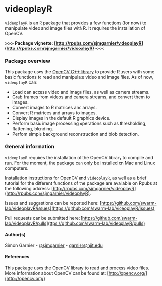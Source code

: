 videoplayR
=========

`videoplayR` is an R package that provides a few functions (for now) to manipulate 
video and image files with R. It requires the installation of OpenCV. 

**>>> Package vignette: [http://rpubs.com/sjmgarnier/videoplayR](http://rpubs.com/sjmgarnier/videoplayR) <<<**

### Package overview

This package uses the [OpenCV C++ library](http://opencv.org/) to provide R users 
with some basic functions to read and manipulate video and image files. As of now, 
`videoplayR` can:

* Load can access video and image files, as well as camera streams. 
* Grab frames from videos and camera streams, and convert them to images.
* Convert images to R matrices and arrays.
* Convert R matrices and arrays to images. 
* Display images in the default R graphics device. 
* Perform basic image processing operations such as thresholding, flattening,
    blending.
* Perfom simple background reconstruction and blob detection.

### General information

`videoplayR` requires the installation of the OpenCV library to compile and run. 
For the moment, the package can only be installed on Mac and Linux computers. 

Installation instructions for OpenCV and `videoplayR`, as well as a brief tutorial 
for the different functions of the package are available on Rpubs at the following 
address: [http://rpubs.com/sjmgarnier/videoplayR](http://rpubs.com/sjmgarnier/videoplayR). 

Issues and suggestions can be reported here: 
[https://github.com/swarm-lab/videoplayR/issues](https://github.com/swarm-lab/videoplayR/issues)

Pull requests can be submitted here: 
[https://github.com/swarm-lab/videoplayR/pulls](ttps://github.com/swarm-lab/videoplayR/pulls)

#### Author(s)

Simon Garnier - [@sjmgarnier](https://twitter.com/sjmgarnier) - <garnier@njit.edu>

#### References

This package uses the OpenCV library to read and process video files. More 
information about OpenCV can be found at: [http://opencv.org/](http://opencv.org/)

